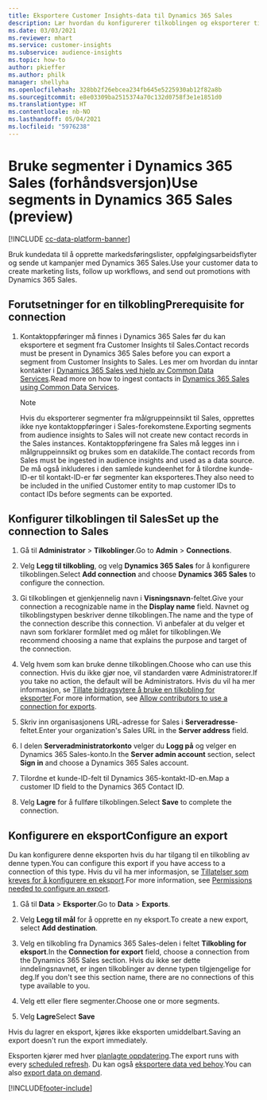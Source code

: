```yaml
---
title: Eksportere Customer Insights-data til Dynamics 365 Sales
description: Lær hvordan du konfigurerer tilkoblingen og eksporterer til Dynamics 365 Sales.
ms.date: 03/03/2021
ms.reviewer: mhart
ms.service: customer-insights
ms.subservice: audience-insights
ms.topic: how-to
author: pkieffer
ms.author: philk
manager: shellyha
ms.openlocfilehash: 328bb2f26ebcea234fb645e5225930ab12f82a8b
ms.sourcegitcommit: e8e03309ba2515374a70c132d0758f3e1e1851d0
ms.translationtype: HT
ms.contentlocale: nb-NO
ms.lasthandoff: 05/04/2021
ms.locfileid: "5976238"
---
```

# <a name="use-segments-in-dynamics-365-sales-preview"></a><span data-ttu-id="9a389-103">Bruke segmenter i Dynamics 365 Sales (forhåndsversjon)</span><span class="sxs-lookup"><span data-stu-id="9a389-103">Use segments in Dynamics 365 Sales (preview)</span></span>

[!INCLUDE [cc-data-platform-banner](../includes/cc-data-platform-banner.md)]

<span data-ttu-id="9a389-104">Bruk kundedata til å opprette markedsføringslister, oppfølgingsarbeidsflyter og sende ut kampanjer med Dynamics 365 Sales.</span><span class="sxs-lookup"><span data-stu-id="9a389-104">Use your customer data to create marketing lists, follow up workflows, and send out promotions with Dynamics 365 Sales.</span></span>

## <a name="prerequisite-for-connection"></a><span data-ttu-id="9a389-105">Forutsetninger for en tilkobling</span><span class="sxs-lookup"><span data-stu-id="9a389-105">Prerequisite for connection</span></span>

1. <span data-ttu-id="9a389-106">Kontaktoppføringer må finnes i Dynamics 365 Sales før du kan eksportere et segment fra Customer Insights til Sales.</span><span class="sxs-lookup"><span data-stu-id="9a389-106">Contact records must be present in Dynamics 365 Sales before you can export a segment from Customer Insights to Sales.</span></span> <span data-ttu-id="9a389-107">Les mer om hvordan du inntar kontakter i [Dynamics 365 Sales ved hjelp av Common Data Services](connect-power-query.md).</span><span class="sxs-lookup"><span data-stu-id="9a389-107">Read more on how to ingest contacts in [Dynamics 365 Sales using Common Data Services](connect-power-query.md).</span></span>

   > [!NOTE]
   > <span data-ttu-id="9a389-108">Hvis du eksporterer segmenter fra målgruppeinnsikt til Sales, opprettes ikke nye kontaktoppføringer i Sales-forekomstene.</span><span class="sxs-lookup"><span data-stu-id="9a389-108">Exporting segments from audience insights to Sales will not create new contact records in the Sales instances.</span></span> <span data-ttu-id="9a389-109">Kontaktoppføringene fra Sales må legges inn i målgruppeinnsikt og brukes som en datakilde.</span><span class="sxs-lookup"><span data-stu-id="9a389-109">The contact records from Sales must be ingested in audience insights and used as a data source.</span></span> <span data-ttu-id="9a389-110">De må også inkluderes i den samlede kundeenhet for å tilordne kunde-ID-er til kontakt-ID-er før segmenter kan eksporteres.</span><span class="sxs-lookup"><span data-stu-id="9a389-110">They also need to be included in the unified Customer entity to map customer IDs to contact IDs before segments can be exported.</span></span>

## <a name="set-up-the-connection-to-sales"></a><span data-ttu-id="9a389-111">Konfigurer tilkoblingen til Sales</span><span class="sxs-lookup"><span data-stu-id="9a389-111">Set up the connection to Sales</span></span>

1. <span data-ttu-id="9a389-112">Gå til **Administrator** > **Tilkoblinger**.</span><span class="sxs-lookup"><span data-stu-id="9a389-112">Go to **Admin** > **Connections**.</span></span>

1. <span data-ttu-id="9a389-113">Velg **Legg til tilkobling**, og velg **Dynamics 365 Sales** for å konfigurere tilkoblingen.</span><span class="sxs-lookup"><span data-stu-id="9a389-113">Select **Add connection** and choose **Dynamics 365 Sales** to configure the connection.</span></span>

1. <span data-ttu-id="9a389-114">Gi tilkoblingen et gjenkjennelig navn i **Visningsnavn**-feltet.</span><span class="sxs-lookup"><span data-stu-id="9a389-114">Give your connection a recognizable name in the **Display name** field.</span></span> <span data-ttu-id="9a389-115">Navnet og tilkoblingstypen beskriver denne tilkoblingen.</span><span class="sxs-lookup"><span data-stu-id="9a389-115">The name and the type of the connection describe this connection.</span></span> <span data-ttu-id="9a389-116">Vi anbefaler at du velger et navn som forklarer formålet med og målet for tilkoblingen.</span><span class="sxs-lookup"><span data-stu-id="9a389-116">We recommend choosing a name that explains the purpose and target of the connection.</span></span>

1. <span data-ttu-id="9a389-117">Velg hvem som kan bruke denne tilkoblingen.</span><span class="sxs-lookup"><span data-stu-id="9a389-117">Choose who can use this connection.</span></span> <span data-ttu-id="9a389-118">Hvis du ikke gjør noe, vil standarden være Administratorer.</span><span class="sxs-lookup"><span data-stu-id="9a389-118">If you take no action, the default will be Administrators.</span></span> <span data-ttu-id="9a389-119">Hvis du vil ha mer informasjon, se [Tillate bidragsytere å bruke en tilkobling for eksporter](connections.md#allow-contributors-to-use-a-connection-for-exports).</span><span class="sxs-lookup"><span data-stu-id="9a389-119">For more information, see [Allow contributors to use a connection for exports](connections.md#allow-contributors-to-use-a-connection-for-exports).</span></span>

1. <span data-ttu-id="9a389-120">Skriv inn organisasjonens URL-adresse for Sales i **Serveradresse**-feltet.</span><span class="sxs-lookup"><span data-stu-id="9a389-120">Enter your organization's Sales URL in the **Server address** field.</span></span>

1. <span data-ttu-id="9a389-121">I delen **Serveradministratorkonto** velger du **Logg på** og velger en Dynamics 365 Sales-konto.</span><span class="sxs-lookup"><span data-stu-id="9a389-121">In the **Server admin account** section, select **Sign in** and choose a Dynamics 365 Sales account.</span></span>

1. <span data-ttu-id="9a389-122">Tilordne et kunde-ID-felt til Dynamics 365-kontakt-ID-en.</span><span class="sxs-lookup"><span data-stu-id="9a389-122">Map a customer ID field to the Dynamics 365 Contact ID.</span></span>

1. <span data-ttu-id="9a389-123">Velg **Lagre** for å fullføre tilkoblingen.</span><span class="sxs-lookup"><span data-stu-id="9a389-123">Select **Save** to complete the connection.</span></span> 

## <a name="configure-an-export"></a><span data-ttu-id="9a389-124">Konfigurere en eksport</span><span class="sxs-lookup"><span data-stu-id="9a389-124">Configure an export</span></span>

<span data-ttu-id="9a389-125">Du kan konfigurere denne eksporten hvis du har tilgang til en tilkobling av denne typen.</span><span class="sxs-lookup"><span data-stu-id="9a389-125">You can configure this export if you have access to a connection of this type.</span></span> <span data-ttu-id="9a389-126">Hvis du vil ha mer informasjon, se [Tillatelser som kreves for å konfigurere en eksport](export-destinations.md#set-up-a-new-export).</span><span class="sxs-lookup"><span data-stu-id="9a389-126">For more information, see [Permissions needed to configure an export](export-destinations.md#set-up-a-new-export).</span></span>

1. <span data-ttu-id="9a389-127">Gå til **Data** > **Eksporter**.</span><span class="sxs-lookup"><span data-stu-id="9a389-127">Go to **Data** > **Exports**.</span></span>

1. <span data-ttu-id="9a389-128">Velg **Legg til mål** for å opprette en ny eksport.</span><span class="sxs-lookup"><span data-stu-id="9a389-128">To create a new export, select **Add destination**.</span></span>

1. <span data-ttu-id="9a389-129">Velg en tilkobling fra Dynamics 365 Sales-delen i feltet **Tilkobling for eksport**.</span><span class="sxs-lookup"><span data-stu-id="9a389-129">In the **Connection for export** field, choose a connection from the Dynamics 365 Sales section.</span></span> <span data-ttu-id="9a389-130">Hvis du ikke ser dette inndelingsnavnet, er ingen tilkoblinger av denne typen tilgjengelige for deg.</span><span class="sxs-lookup"><span data-stu-id="9a389-130">If you don't see this section name, there are no connections of this type available to you.</span></span>

1. <span data-ttu-id="9a389-131">Velg ett eller flere segmenter.</span><span class="sxs-lookup"><span data-stu-id="9a389-131">Choose one or more segments.</span></span>

1. <span data-ttu-id="9a389-132">Velg **Lagre**</span><span class="sxs-lookup"><span data-stu-id="9a389-132">Select **Save**</span></span>

<span data-ttu-id="9a389-133">Hvis du lagrer en eksport, kjøres ikke eksporten umiddelbart.</span><span class="sxs-lookup"><span data-stu-id="9a389-133">Saving an export doesn't run the export immediately.</span></span>

<span data-ttu-id="9a389-134">Eksporten kjører med hver [planlagte oppdatering](system.md#schedule-tab).</span><span class="sxs-lookup"><span data-stu-id="9a389-134">The export runs with every [scheduled refresh](system.md#schedule-tab).</span></span> <span data-ttu-id="9a389-135">Du kan også [eksportere data ved behov](export-destinations.md#run-exports-on-demand).</span><span class="sxs-lookup"><span data-stu-id="9a389-135">You can also [export data on demand](export-destinations.md#run-exports-on-demand).</span></span> 

[!INCLUDE[footer-include](../includes/footer-banner.md)]
